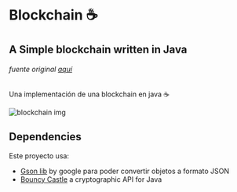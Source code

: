 # Blockchain :coffee:

## A Simple blockchain written in Java

###### fuente original [aquí](https://medium.com/programmers-blockchain/blockchain-development-mega-guide-5a316e6d10df)

Una implementación de una blockchain en java :coffee:

![blockchain img](https://img.blogs.es/bloglenovo/wp-content/uploads/2018/02/what-is-the-blockchain-and-why-is-it-so-important.jpg)

## Dependencies

Este proyecto usa:
 - [Gson lib](https://repo1.maven.org/maven2/com/google/code/gson/gson/2.6.2/gson-2.6.2.jar) by google para poder convertir objetos a formato JSON
 - [Bouncy Castle](https://www.bouncycastle.org/download/bcprov-jdk15on-159.jar) a cryptographic API for Java